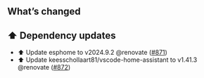 ## What’s changed

## ⬆️ Dependency updates

- ⬆️ Update esphome to v2024.9.2 @renovate ([#871](https://github.com/hassio-addons/addon-vscode/pull/871))
- ⬆️ Update keesschollaart81/vscode-home-assistant to v1.41.3 @renovate ([#872](https://github.com/hassio-addons/addon-vscode/pull/872))
